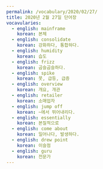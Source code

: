 ```yaml
---
permalink: /vocabulary/2020/02/27/
title: 2020년 2월 27일 단어장
vocavularies:
  - english: mainframe
    korean: 본체
  - english: consolidate
    korean: 강화하다, 통합하다.
  - english: humidity
    korean: 습도
  - english: frizz
    korean: 곱슬곱슬하다.
  - english: spike
    korean: 못, 급등, 급증
  - english: overview
    korean: 개요, 개관
  - english: retailer
    korean: 소매업자
  - english: jump off
    korean: ~에서 뛰어내리다.
  - english: essentially
    korean: 본질적으로
  - english: come about
    korean: 일어나다, 발생하다.
  - english: drew point
    korean: 이슬점
  - english: guru
    korean: 전문가
---
```

